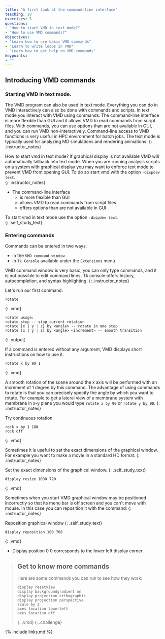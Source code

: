 ```yaml
---
title: "A first look at the command-line interface"
teaching: 10
exercises: 5
questions:
- "How to start VMD in text mode?"
- "How to use VMD commands?"
objectives:
- "Learn how to use basic VMD commands"
- "Learn to write loops in VMD"
- "Learn how to get help on VMD commands"
keypoints:
- ""
---
```


## Introducing VMD commands
### Starting VMD in text mode.

The VMD program can also be used in text mode. Everything you can do in VMD interactively can also be done with commands and scripts. In text mode you interact with VMD using commands. The command-line interface is more flexible than GUI and it allows VMD to read commands from script files. With commands, you can use options than are not available in GUI, and you can run VMD non-interactively. Command-line access to VMD functions is very useful in HPC environment for batch jobs. The text mode is typically used for analyzing MD simulations and rendering animations. 
{: .instructor_notes} 

How to start vmd in text mode? If graphical display is not available VMD will automatically fallback into text mode. When you are running analysis scripts on a system with graphical display you may want to enforce text mode to prevent VMD from opening GUI. To do so start vmd with the option `-dispdev text`.  
{: .instructor_notes} 

- The command-line interface 
  - is more flexible than GUI
  - allows VMD to read commands from script files. 
  - offers options than are not available in GUI

To start vmd in text mode use the option `-dispdev text`.  
{: .self_study_text}

### Entering commands
Commands can be entered in two ways: 
- in the `VMD command window`  
- in `Tk Console` available under the `Extensions` menu

VMD command window is very basic, you can only type commands, and it is not possible to edit command lines. Tk console offers history, autocompletion, and syntax highlighting.
{: .instructor_notes} 

Let's run our first command.
~~~
rotate
~~~
{: .vmd}

~~~
rotate usage:
rotate stop -- stop current rotation
rotate [x | y | z] by <angle> -- rotate in one step
rotate [x | y | z] by <angle> <increment> -- smooth transition
~~~
{: .output}

If a command is entered without any argument, VMD displays short instructions on how to use it.

~~~
rotate x by 90 1
~~~
{: .vmd}

A smooth rotation of the scene around the x axis will be performed with an increment of 1 degree by this command. The advantage of using commands to rotate is that you can precisely specify the angle by which you want to rotate. For example to get a lateral view of a membrane system with membrane in x-y plane you would type `rotate x by 90` or `rotate y by 90`.
{: .instructor_notes} 

Try continuous rotation:
~~~
rock x by 1 180
rock off
~~~
{: .vmd}

Sometimes it is useful to set the exact dimensions of the graphical window. For example you want to make a movie in a standard HD format.
{: .instructor_notes} 

Set the exact dimensions of the graphical window.
{: .self_study_text}

~~~
display resize 1080 720 
~~~
{: .vmd}

Sometimes when you start VMD graphical window may be positioned incorrectly so that its menu bar is off screen and you can't move with mouse. In this case you can reposition it with the command:
{: .instructor_notes} 

Reposition graphical window
{: .self_study_text}
~~~
display reposition 100 700
~~~
{: .vmd}

- Display position 0 0 corresponds to the lower left display corner.

>## Get to know more commands
>Here are some commands you can run to see how they work:
>~~~
>display resetview 
>display backgroundgradient on
>display projection orthographic
>display projection perspective
>scale by 2
>axes location lowerleft
>axes location off
>~~~
>{: .vmd}
{: .challenge}

{% include links.md %}
